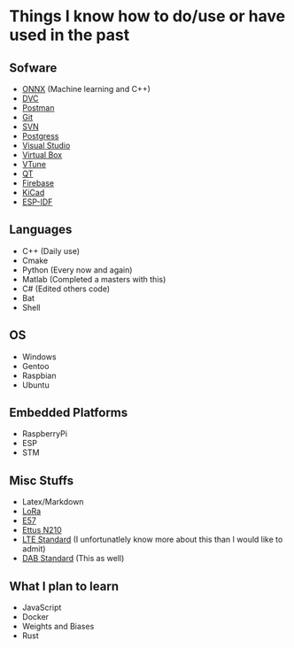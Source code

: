# Things I know how to do/use or have used in the past

## Sofware
- [ONNX](https://onnx.ai/) (Machine learning and C++)
- [DVC](https://dvc.org/)
- [Postman](https://www.postman.com/)
- [Git](https://git-scm.com/)
- [SVN](https://tortoisesvn.net/)
- [Postgress](https://www.postgresql.org/)
- [Visual Studio](https://visualstudio.microsoft.com/)
- [Virtual Box](https://www.virtualbox.org/)
- [VTune](https://www.intel.com/content/www/us/en/developer/tools/oneapi/vtune-profiler.html)
- [QT](https://www.qt.io/)
- [Firebase](https://firebase.google.com/?gclid=CjwKCAjwzNOaBhAcEiwAD7Tb6Nji_xHVlPuBEfk2A-4eqWCnucuWOXyMPU3rwtDN_5nidjAFYML1ThoCGEwQAvD_BwE&gclsrc=aw.ds)
- [KiCad](https://www.kicad.org/)
- [ESP-IDF](https://docs.espressif.com/projects/esp-idf/en/latest/esp32/get-started/index.html)

## Languages
- C++ (Daily use)
- Cmake
- Python (Every now and again)
- Matlab (Completed a masters with this)
- C# (Edited others code)
- Bat
- Shell

## OS
- Windows
- Gentoo
- Raspbian
- Ubuntu

## Embedded Platforms
- RaspberryPi
- ESP
- STM

## Misc Stuffs
- Latex/Markdown
- [LoRa](https://lora-alliance.org/)
- [E57](http://www.libe57.org/)
- [Ettus N210](https://kb.ettus.com/N200/N210)
- [LTE Standard](https://en.wikipedia.org/wiki/LTE_(telecommunication)) (I unfortunatlely know more about this than I would like to admit)
- [DAB Standard](https://en.wikipedia.org/wiki/Digital_Audio_Broadcasting) (This as well)

## What I plan to learn
- JavaScript
- Docker
- Weights and Biases
- Rust
